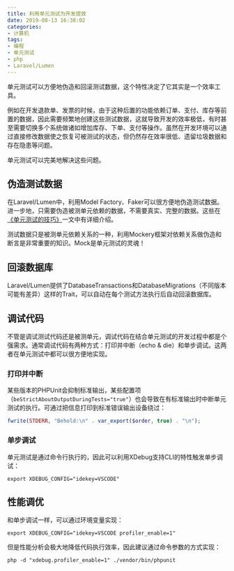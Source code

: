 ```yaml
---
title: 利用单元测试为开发提效
date: 2019-08-13 16:38:02
categories:
- 计算机
tags:
- 编程
- 单元测试
- php
- Laravel/Lumen
---
```


单元测试可以方便地伪造和回滚测试数据，这个特性决定了它其实是一个效率工具。

例如在开发退款单、发票的时候，由于这种后置的功能依赖订单、支付、库存等前置的数据，因此需要频繁地创建这些测试数据，这就导致开发的效率极低，有时甚至需要切换多个系统做诸如增加库存、下单、支付等操作。虽然在开发环境可以通过直接修改数据使之恢复可被测试的状态，但仍然存在效率很低、遗留垃圾数据和存在隐患等问题。

单元测试可以完美地解决这些问题。

<!--more-->

## 伪造测试数据

在Laravel/Lumen中，利用Model Factory、Faker可以很方便地伪造测试数据。进一步地，只需要伪造被测单元依赖的数据，不需要真实、完整的数据。这些在[《单元测试的技巧》](/phpunit-tips)一文中有详细介绍。

测试数据只是被测单元依赖关系的一种，利用Mockery框架对依赖关系做伪造和断言是非常重要的知识。Mock是单元测试的灵魂！

## 回滚数据库

Laravel/Lumen提供了DatabaseTransactions和DatabaseMigrations（不同版本可能有差异）这样的Trait，可以自动在每个测试方法执行后自动回滚数据库。

## 调试代码

不管是调试测试代码还是被测单元，调试代码在结合单元测试的开发过程中都是个强需求。通常调试代码有两种方式：打印并中断（echo & die）和单步调试。这两者在单元测试中都可以很方便地实现。

### 打印并中断

某些版本的PHPUnit会抑制标准输出，某些配置项（`beStrictAboutOutputDuringTests="true"`）也会导致在有标准输出时中断单元测试的执行。可通过把信息打印到标准错误输出设备绕过：

```php
fwrite(STDERR, "Behold:\n" . var_export($order, true) . "\n");
```

### 单步调试

单元测试是通过命令行执行的，因此可以利用XDebug支持CLI的特性触发单步调试：

```shell
export XDEBUG_CONFIG="idekey=VSCODE"
```

## 性能调优

和单步调试一样，可以通过环境变量实现：

```shell
export XDEBUG_CONFIG="idekey=VSCODE profiler_enable=1"
```

但是性能分析会极大地降低代码执行效率，因此建议通过命令参数的方式实现：

```shell
php -d "xdebug.profiler_enable=1" ./vendor/bin/phpunit
```


